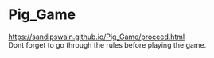# Pig_Game
https://sandipswain.github.io/Pig_Game/proceed.html<br>
Dont forget to go through the rules before playing the game.
